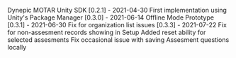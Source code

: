 Dynepic MOTAR Unity SDK
[0.2.1] - 2021-04-30
First implementation using Unity's Package Manager
[0.3.0] - 2021-06-14
Offline Mode Prototype
[0.3.1] - 2021-06-30
Fix for organization list issues
[0.3.3] - 2021-07-22
Fix for non-assesment records showing in Setup
Added reset ability for selected assesments
Fix occasional issue with saving Assesment questions locally
